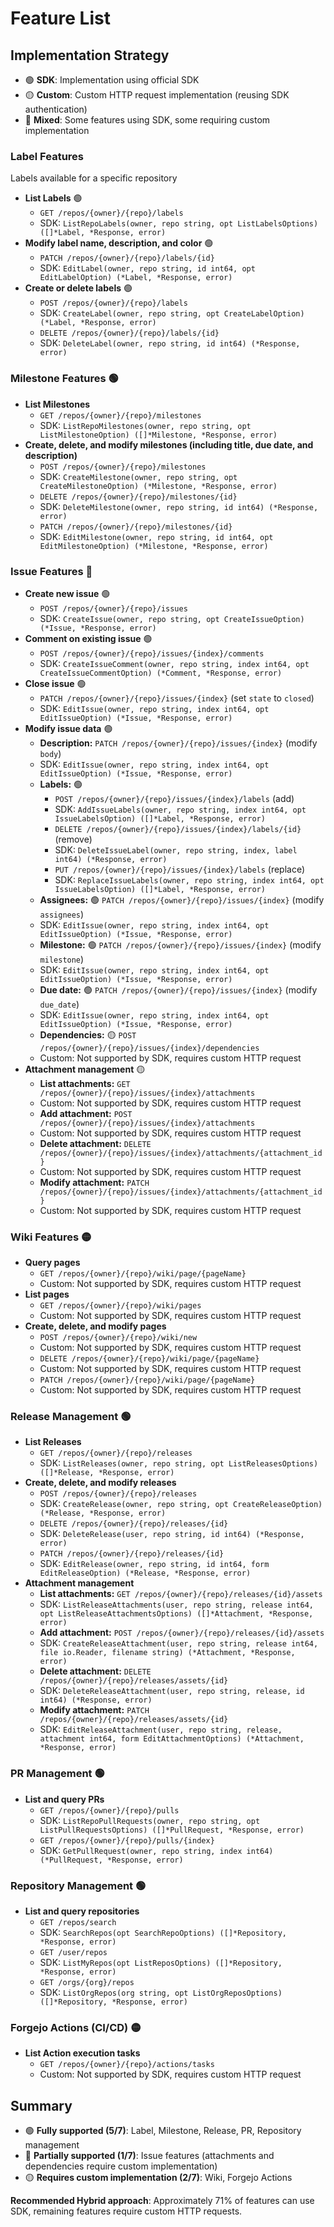 # Feature List

## Implementation Strategy

- 🟢 **SDK**: Implementation using official SDK
- 🟡 **Custom**: Custom HTTP request implementation (reusing SDK authentication)
- 🔴 **Mixed**: Some features using SDK, some requiring custom implementation

### Label Features

Labels available for a specific repository

- **List Labels** 🟢
  - `GET /repos/{owner}/{repo}/labels`
  - SDK: `ListRepoLabels(owner, repo string, opt ListLabelsOptions) ([]*Label, *Response, error)`
- **Modify label name, description, and color** 🟢
  - `PATCH /repos/{owner}/{repo}/labels/{id}`
  - SDK: `EditLabel(owner, repo string, id int64, opt EditLabelOption) (*Label, *Response, error)`
- **Create or delete labels** 🟢
  - `POST /repos/{owner}/{repo}/labels`
  - SDK: `CreateLabel(owner, repo string, opt CreateLabelOption) (*Label, *Response, error)`
  - `DELETE /repos/{owner}/{repo}/labels/{id}`
  - SDK: `DeleteLabel(owner, repo string, id int64) (*Response, error)`

### Milestone Features 🟢

- **List Milestones**
  - `GET /repos/{owner}/{repo}/milestones`
  - SDK: `ListRepoMilestones(owner, repo string, opt ListMilestoneOption) ([]*Milestone, *Response, error)`
- **Create, delete, and modify milestones (including title, due date, and description)**
  - `POST /repos/{owner}/{repo}/milestones`
  - SDK: `CreateMilestone(owner, repo string, opt CreateMilestoneOption) (*Milestone, *Response, error)`
  - `DELETE /repos/{owner}/{repo}/milestones/{id}`
  - SDK: `DeleteMilestone(owner, repo string, id int64) (*Response, error)`
  - `PATCH /repos/{owner}/{repo}/milestones/{id}`
  - SDK: `EditMilestone(owner, repo string, id int64, opt EditMilestoneOption) (*Milestone, *Response, error)`

### Issue Features 🔴

- **Create new issue** 🟢
  - `POST /repos/{owner}/{repo}/issues`
  - SDK: `CreateIssue(owner, repo string, opt CreateIssueOption) (*Issue, *Response, error)`
- **Comment on existing issue** 🟢
  - `POST /repos/{owner}/{repo}/issues/{index}/comments`
  - SDK: `CreateIssueComment(owner, repo string, index int64, opt CreateIssueCommentOption) (*Comment, *Response, error)`
- **Close issue** 🟢
  - `PATCH /repos/{owner}/{repo}/issues/{index}` (set `state` to `closed`)
  - SDK: `EditIssue(owner, repo string, index int64, opt EditIssueOption) (*Issue, *Response, error)`
- **Modify issue data** 🟢
  - **Description:** `PATCH /repos/{owner}/{repo}/issues/{index}` (modify `body`)
  - SDK: `EditIssue(owner, repo string, index int64, opt EditIssueOption) (*Issue, *Response, error)`
  - **Labels:** 🟢
    - `POST /repos/{owner}/{repo}/issues/{index}/labels` (add)
    - SDK: `AddIssueLabels(owner, repo string, index int64, opt IssueLabelsOption) ([]*Label, *Response, error)`
    - `DELETE /repos/{owner}/{repo}/issues/{index}/labels/{id}` (remove)
    - SDK: `DeleteIssueLabel(owner, repo string, index, label int64) (*Response, error)`
    - `PUT /repos/{owner}/{repo}/issues/{index}/labels` (replace)
    - SDK: `ReplaceIssueLabels(owner, repo string, index int64, opt IssueLabelsOption) ([]*Label, *Response, error)`
  - **Assignees:** 🟢 `PATCH /repos/{owner}/{repo}/issues/{index}` (modify `assignees`)
  - SDK: `EditIssue(owner, repo string, index int64, opt EditIssueOption) (*Issue, *Response, error)`
  - **Milestone:** 🟢 `PATCH /repos/{owner}/{repo}/issues/{index}` (modify `milestone`)
  - SDK: `EditIssue(owner, repo string, index int64, opt EditIssueOption) (*Issue, *Response, error)`
  - **Due date:** 🟢 `PATCH /repos/{owner}/{repo}/issues/{index}` (modify `due_date`)
  - SDK: `EditIssue(owner, repo string, index int64, opt EditIssueOption) (*Issue, *Response, error)`
  - **Dependencies:** 🟡 `POST /repos/{owner}/{repo}/issues/{index}/dependencies`
  - Custom: Not supported by SDK, requires custom HTTP request
- **Attachment management** 🟡
  - **List attachments:** `GET /repos/{owner}/{repo}/issues/{index}/attachments`
  - Custom: Not supported by SDK, requires custom HTTP request
  - **Add attachment:** `POST /repos/{owner}/{repo}/issues/{index}/attachments`
  - Custom: Not supported by SDK, requires custom HTTP request
  - **Delete attachment:** `DELETE /repos/{owner}/{repo}/issues/{index}/attachments/{attachment_id}`
  - Custom: Not supported by SDK, requires custom HTTP request
  - **Modify attachment:** `PATCH /repos/{owner}/{repo}/issues/{index}/attachments/{attachment_id}`
  - Custom: Not supported by SDK, requires custom HTTP request

### Wiki Features 🟡

- **Query pages**
  - `GET /repos/{owner}/{repo}/wiki/page/{pageName}`
  - Custom: Not supported by SDK, requires custom HTTP request
- **List pages**
  - `GET /repos/{owner}/{repo}/wiki/pages`
  - Custom: Not supported by SDK, requires custom HTTP request
- **Create, delete, and modify pages**
  - `POST /repos/{owner}/{repo}/wiki/new`
  - Custom: Not supported by SDK, requires custom HTTP request
  - `DELETE /repos/{owner}/{repo}/wiki/page/{pageName}`
  - Custom: Not supported by SDK, requires custom HTTP request
  - `PATCH /repos/{owner}/{repo}/wiki/page/{pageName}`
  - Custom: Not supported by SDK, requires custom HTTP request

### Release Management 🟢

- **List Releases**
  - `GET /repos/{owner}/{repo}/releases`
  - SDK: `ListReleases(owner, repo string, opt ListReleasesOptions) ([]*Release, *Response, error)`
- **Create, delete, and modify releases**
  - `POST /repos/{owner}/{repo}/releases`
  - SDK: `CreateRelease(owner, repo string, opt CreateReleaseOption) (*Release, *Response, error)`
  - `DELETE /repos/{owner}/{repo}/releases/{id}`
  - SDK: `DeleteRelease(user, repo string, id int64) (*Response, error)`
  - `PATCH /repos/{owner}/{repo}/releases/{id}`
  - SDK: `EditRelease(owner, repo string, id int64, form EditReleaseOption) (*Release, *Response, error)`
- **Attachment management**
  - **List attachments:** `GET /repos/{owner}/{repo}/releases/{id}/assets`
  - SDK: `ListReleaseAttachments(user, repo string, release int64, opt ListReleaseAttachmentsOptions) ([]*Attachment, *Response, error)`
  - **Add attachment:** `POST /repos/{owner}/{repo}/releases/{id}/assets`
  - SDK: `CreateReleaseAttachment(user, repo string, release int64, file io.Reader, filename string) (*Attachment, *Response, error)`
  - **Delete attachment:** `DELETE /repos/{owner}/{repo}/releases/assets/{id}`
  - SDK: `DeleteReleaseAttachment(user, repo string, release, id int64) (*Response, error)`
  - **Modify attachment:** `PATCH /repos/{owner}/{repo}/releases/assets/{id}`
  - SDK: `EditReleaseAttachment(user, repo string, release, attachment int64, form EditAttachmentOptions) (*Attachment, *Response, error)`

### PR Management 🟢

- **List and query PRs**
  - `GET /repos/{owner}/{repo}/pulls`
  - SDK: `ListRepoPullRequests(owner, repo string, opt ListPullRequestsOptions) ([]*PullRequest, *Response, error)`
  - `GET /repos/{owner}/{repo}/pulls/{index}`
  - SDK: `GetPullRequest(owner, repo string, index int64) (*PullRequest, *Response, error)`

### Repository Management 🟢

- **List and query repositories**
  - `GET /repos/search`
  - SDK: `SearchRepos(opt SearchRepoOptions) ([]*Repository, *Response, error)`
  - `GET /user/repos`
  - SDK: `ListMyRepos(opt ListReposOptions) ([]*Repository, *Response, error)`
  - `GET /orgs/{org}/repos`
  - SDK: `ListOrgRepos(org string, opt ListOrgReposOptions) ([]*Repository, *Response, error)`

### Forgejo Actions (CI/CD) 🟡

- **List Action execution tasks**
  - `GET /repos/{owner}/{repo}/actions/tasks`
  - Custom: Not supported by SDK, requires custom HTTP request

## Summary

- 🟢 **Fully supported (5/7)**: Label, Milestone, Release, PR, Repository management
- 🔴 **Partially supported (1/7)**: Issue features (attachments and dependencies require custom implementation)
- 🟡 **Requires custom implementation (2/7)**: Wiki, Forgejo Actions

**Recommended Hybrid approach**: Approximately 71% of features can use SDK, remaining features require custom HTTP requests.